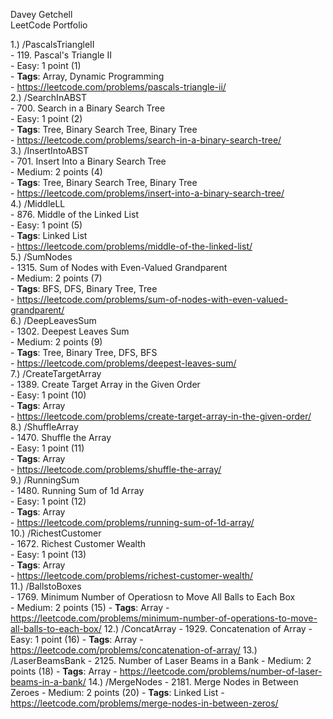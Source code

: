 Davey Getchell<br>
LeetCode Portfolio<br>


1.) /PascalsTriangleII<br>
	- 119. Pascal's Triangle II<br>
	- Easy: 1 point (1)<br>
	- **Tags**: Array, Dynamic Programming<br>
	- https://leetcode.com/problems/pascals-triangle-ii/<br>
2.) /SearchInABST<br>
	- 700. Search in a Binary Search Tree<br>
	- Easy: 1 point (2)<br>
	- **Tags**: Tree, Binary Search Tree, Binary Tree<br>
	- https://leetcode.com/problems/search-in-a-binary-search-tree/<br>
3.) /InsertIntoABST<br>
	- 701. Insert Into a Binary Search Tree <br>
	-  Medium: 2 points (4)<br>
	- **Tags**: Tree, Binary Search Tree, Binary Tree <br> 
	- https://leetcode.com/problems/insert-into-a-binary-search-tree/ <br>
4.) /MiddleLL<br>
	- 876. Middle of the Linked List <br>
	- Easy: 1 point (5)<br>
	- **Tags**: Linked List<br>
	- https://leetcode.com/problems/middle-of-the-linked-list/<br>
5.) /SumNodes<br>
	- 1315. Sum of Nodes with Even-Valued Grandparent<br>
	- Medium: 2 points (7)<br>
	- **Tags**: BFS, DFS, Binary Tree, Tree<br>
	- https://leetcode.com/problems/sum-of-nodes-with-even-valued-grandparent/<br>
6.) /DeepLeavesSum<br>
	- 1302. Deepest Leaves Sum<br>
	- Medium: 2 points (9)<br>
	- **Tags**: Tree, Binary Tree, DFS, BFS<br>
	- https://leetcode.com/problems/deepest-leaves-sum/<br>
7.) /CreateTargetArray<br>
	- 1389. Create Target Array in the Given Order<br>
	- Easy: 1 point (10)<br>
	- **Tags**: Array<br>
	- https://leetcode.com/problems/create-target-array-in-the-given-order/<br>
8.) /ShuffleArray<br>
	- 1470. Shuffle the Array<br>
	- Easy: 1 point (11)<br>
	- **Tags**: Array<br>
	- https://leetcode.com/problems/shuffle-the-array/<br>
9.) /RunningSum<br>
	- 1480. Running Sum of 1d Array <br>
	- Easy: 1 point (12)<br>
	- **Tags**: Array<br>
	- https://leetcode.com/problems/running-sum-of-1d-array/<br>
10.) /RichestCustomer<br>
	- 1672. Richest Customer Wealth<br>
	- Easy: 1 point (13)<br>
	- **Tags**: Array<br>
	- https://leetcode.com/problems/richest-customer-wealth/<br>
11.) /BallstoBoxes<br>
	- 1769. Minimum Number of Operatiosn to Move All Balls to Each Box<br>
	- Medium: 2 points (15)
	- **Tags**: Array
	- https://leetcode.com/problems/minimum-number-of-operations-to-move-all-balls-to-each-box/
12.) /ConcatArray
	- 1929. Concatenation of Array
	- Easy: 1 point (16)
	- **Tags**: Array
	- https://leetcode.com/problems/concatenation-of-array/
13.) /LaserBeamsBank
 	- 2125. Number of Laser Beams in a Bank
	- Medium: 2 points (18)
	- **Tags**: Array
	- https://leetcode.com/problems/number-of-laser-beams-in-a-bank/
14.) /MergeNodes
	- 2181. Merge Nodes in Between Zeroes
	- Medium: 2 points (20)
	- **Tags**: Linked List
	- https://leetcode.com/problems/merge-nodes-in-between-zeros/
